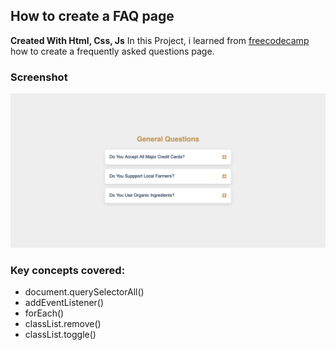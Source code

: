 ## How to create a FAQ page
**Created With Html, Css, Js**
In this Project, i learned from [freecodecamp](https://www.freecodecamp.org/news/javascript-projects-for-beginners/#how-to-create-a-faq-page) how to create a frequently asked questions page.

### Screenshot
![Question and Answer](q-a.png)

### Key concepts covered:
- document.querySelectorAll()
- addEventListener()
- forEach()
- classList.remove()
- classList.toggle()
